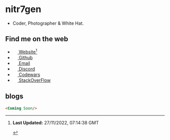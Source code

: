 # nitr7gen

- Coder, Photographer & White Hat. 

## Find me on the web
<!-- website: still not done -->
- <a href="https://nitr7gen.is-a.dev"><img src="icons/page.svg" width="15"> Website</a>[^website_domain]<br> 
- <a href="https://github.com/nitr7gen"><img src="icons/gh.svg" width="15"> Github</a><br>
- <a href="mailto:nitr7gen@proton.me"><img src="icons/mail.svg" width="15"> Email</a><br>
- <a href="https://discord.com/users/1028674812954026054"><img src="icons/discord.svg" width="15"> Discord</a><br>
- <a href="https://www.codewars.com/users/nitr7gen"><img src="icons/cw.svg" width="15"> Codewars</a><br>
- <a href="https://stackoverflow.com/users/20242610/nitr7gen"><img src="icons/stack.svg" width="15"> StackOverFlow</a><br>

## blogs

```html
<Coming Soon/>
```

[^website_domain]: <p><b>Last Updated:</b> 27/11/2022, 07:14:38 GMT</p>

